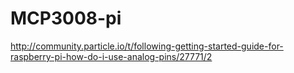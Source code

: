 # MCP3008-pi

http://community.particle.io/t/following-getting-started-guide-for-raspberry-pi-how-do-i-use-analog-pins/27771/2

